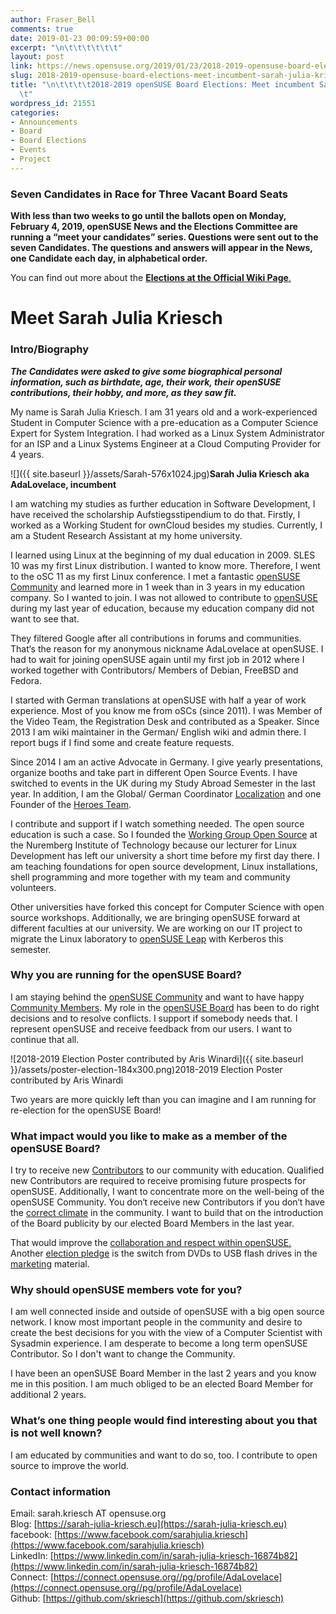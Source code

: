 ```yaml
---
author: Fraser_Bell
comments: true
date: 2019-01-23 00:09:59+00:00
excerpt: "\n\t\t\t\t\t\t"
layout: post
link: https://news.opensuse.org/2019/01/23/2018-2019-opensuse-board-elections-meet-incumbent-sarah-julia-kriesch/
slug: 2018-2019-opensuse-board-elections-meet-incumbent-sarah-julia-kriesch
title: "\n\t\t\t\t2018-2019 openSUSE Board Elections: Meet incumbent Sarah Julia Kriesch\t\
  \t"
wordpress_id: 21551
categories:
- Announcements
- Board
- Board Elections
- Events
- Project
---
```




### Seven Candidates in Race for Three Vacant Board Seats







**With less than two weeks to go until the ballots open on 
Monday,  February 4, 2019, openSUSE News and the Elections Committee are
 running a  “meet your candidates” series.  Questions were sent out to 
the seven  Candidates.  The questions and answers will appear in the 
News, one  Candidate each day, in alphabetical order.**







You can find out more about the [**Elections at the Official Wiki Page**.](https://en.opensuse.org/openSUSE:Board_election)







# Meet Sarah Julia Kriesch  








### Intro/Biography







_**The
  Candidates were asked to give some biographical personal information, 
 such as birthdate, age, their work, their openSUSE contributions, their
  hobby, and more, as they saw fit.**_







My name is Sarah Julia Kriesch. I am 31 years old and a work-experienced Student in Computer Science with a pre-education as a Computer Science Expert for System Integration. I had worked as a Linux System Administrator for an ISP and a Linux Systems Engineer at a Cloud Computing Provider for 4 years.







![]({{ site.baseurl }}/assets/Sarah-576x1024.jpg)**Sarah Julia Kriesch aka AdaLovelace, incumbent**







I am watching my studies as further education in Software Development, I have received the scholarship Aufstiegsstipendium to do that. Firstly, I worked as a Working Student for ownCloud besides my studies. Currently, I am a Student Research Assistant at my home university.







I learned using Linux at the beginning of my dual education in 2009. SLES 10 was my first Linux distribution. I wanted to know more. Therefore, I went to the oSC 11 as my first Linux conference. I met a fantastic [openSUSE Community](https://en.opensuse.org/Portal:Project) and learned more in 1 week than in 3 years in my education company. So I wanted to join. I was not allowed to contribute to [openSUSE](https://www.opensuse.org/) during my last year of education, because my education company did not want to see that.







They filtered Google after all contributions in forums and communities. That‘s the reason for my anonymous nickname AdaLovelace at openSUSE. I had to wait for joining openSUSE again until my first job in 2012 where I worked together with Contributors/ Members of Debian, FreeBSD and Fedora.







I started with German translations at openSUSE with half a year of work experience. Most of you know me from oSCs (since 2011). I was Member of the Video Team, the Registration Desk and contributed as a Speaker. Since 2013 I am wiki maintainer in the German/ English wiki and admin there. I report bugs if I find some and create feature requests. 







Since 2014 I am an active Advocate in Germany. I give yearly presentations, organize booths and take part in different Open Source Events. I have switched to events in the UK during my Study Abroad Semester in the last year. In addition, I am the Global/ German Coordinator [Localization](https://en.opensuse.org/openSUSE:Localization_team) and one Founder of the [Heroes Team](https://en.opensuse.org/openSUSE:Heroes).







I contribute and support if I watch something needed. The open source education is such a case. So I founded the [Working Group Open Source](https://sarah-julia-kriesch.eu/2017/10/28/ag-open-source-and-our-responsibilities/) at the Nuremberg Institute of Technology because our lecturer for Linux Development has left our university a short time before my first day there. I am teaching foundations for open source development, Linux installations, shell programming and more together with my team and community volunteers.







Other universities have forked this concept for Computer Science with open source workshops. Additionally, we are bringing openSUSE forward at different faculties at our university. We are working on our IT project to migrate the Linux laboratory to [openSUSE Leap](https://www.opensuse.org/#Leap) with Kerberos this semester.







### Why you are running for the openSUSE Board?







I am staying behind the [openSUSE Community](https://en.opensuse.org/Portal:Project) and want to have happy [Community Members](https://en.opensuse.org/openSUSE:Members). My role in the [openSUSE Board](https://en.opensuse.org/openSUSE:Board) has been to do right decisions and to resolve conflicts. I support if somebody needs that. I represent openSUSE and receive feedback from our users. I want to continue that all.







![2018-2019 Election Poster contributed by Aris Winardi]({{ site.baseurl }}/assets/poster-election-184x300.png)2018-2019 Election Poster contributed by Aris Winardi







Two years are more quickly left than you can imagine and I am running for re-election for the openSUSE Board!







### What impact would you like to make as a member of the openSUSE Board?







I try to receive new [Contributors](https://en.opensuse.org/Portal:How_to_participate) to our community with education. Qualified new Contributors are required to receive promising future prospects for openSUSE. Additionally, I want to concentrate more on the well-being of the openSUSE Community. You don‘t receive new Contributors if you don‘t have the [correct climate](https://en.opensuse.org/openSUSE:Guiding_principles) in the community.  I want to build that on the introduction of the Board publicity by our elected Board Members in the last year.







That would improve the [collaboration and respect within openSUSE.](https://en.opensuse.org/openSUSE:Guiding_principles) Another [election pledge](https://sarah-julia-kriesch.eu/wp-content/uploads/2019/01/COMS32300-Sarah-Julia-Kriesch-Coursework-project-proposal-v.1.0.pdf) is the switch from DVDs to USB flash drives in the [marketing](https://en.opensuse.org/Portal:Marketing) material.







### Why should openSUSE members vote for you?







I am well connected inside and outside of openSUSE with a big open source network. I know most important people in the community and desire to create the best decisions for you with the view of a Computer Scientist with Sysadmin experience. I am desperate to become a long term openSUSE Contributor. So I don't want to change the Community.







I have been an openSUSE Board Member in the last 2 years and you know me in this position. I am much obliged to be an elected Board Member for additional 2 years.







### What’s one thing people would find interesting about you that is not well known?







I am educated by communities and want to do so, too. I contribute to open source to improve the world.







### Contact information







Email: sarah.kriesch AT opensuse.org  
Blog: [https://sarah-julia-kriesch.eu](https://sarah-julia-kriesch.eu)  
facebook: [https://www.facebook.com/sarahjulia.kriesch](https://www.facebook.com/sarahjulia.kriesch)  
LinkedIn: [https://www.linkedin.com/in/sarah-julia-kriesch-16874b82](https://www.linkedin.com/in/sarah-julia-kriesch-16874b82)  
Connect: [https://connect.opensuse.org//pg/profile/AdaLovelace](https://connect.opensuse.org//pg/profile/AdaLovelace)  
Github: [https://github.com/skriesch](https://github.com/skriesch)







  








  








  








  



		
